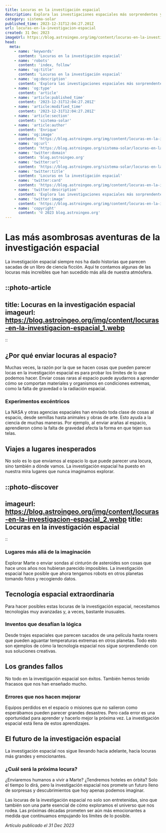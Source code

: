 ```yaml
---
title: Locuras en la investigación espacial
description: Explora las investigaciones espaciales más sorprendentes y sus descubrimientos alucinantes. ¡Prepárate para quedar asombrado por la ciencia cósmica!
category: sistema-solar
published_time: 2023-12-31T12:04:27.201Z
url: locuras-en-la-investigacion-espacial
created: 31 Dec 2023
imageUrl: https://blog.astroingeo.org/img/content/locuras-en-la-investigacion-espacial_1.webp
head:
  meta:
    - name: 'keywords'
      content: 'Locuras en la investigación espacial'
    - name: 'robots'
      content: 'index, follow'
    - name: 'og:title'
      content: 'Locuras en la investigación espacial'
    - name: 'og:description'
      content: 'Explora las investigaciones espaciales más sorprendentes y sus descubrimientos alucinantes. ¡Prepárate para quedar asombrado por la ciencia cósmica!'
    - name: 'og:type'
      content: 'article'
    - name: 'article:published_time'
      content: '2023-12-31T12:04:27.201Z'
    - name: 'article:modified_time'
      content: '2023-12-31T12:04:27.201Z'
    - name: 'article:section'
      content: 'sistema-solar'
    - name: 'article:author'
      content: 'Enrique'
    - name: 'og:image'
      content: 'https://blog.astroingeo.org/img/content/locuras-en-la-investigacion-espacial_1.webp'
    - name: 'og:url'
      content: 'https://blog.astroingeo.org/sistema-solar/locuras-en-la-investigacion-espacial'
    - name: 'twitter:domain'
      content: 'blog.astroingeo.org'
    - name: 'twitter:url'
      content: 'https://blog.astroingeo.org/sistema-solar/locuras-en-la-investigacion-espacial'
    - name: 'twitter:title'
      content: 'Locuras en la investigación espacial'
    - name: 'twitter:card'
      content: 'https://blog.astroingeo.org/img/content/locuras-en-la-investigacion-espacial_1.webp'
    - name: 'twitter:description'
      content: 'Explora las investigaciones espaciales más sorprendentes y sus descubrimientos alucinantes. ¡Prepárate para quedar asombrado por la ciencia cósmica!'
    - name: 'twitter:image'
      content: 'https://blog.astroingeo.org/img/content/locuras-en-la-investigacion-espacial_1.webp'
    - name: 'copyright'
      content: '© 2023 blog.astroingeo.org'
---
```

# Las más asombrosas aventuras de la investigación espacial

La investigación espacial siempre nos ha dado historias que parecen sacadas de un libro de ciencia ficción. Aquí te contamos algunas de las locuras más increíbles que han sucedido más allá de nuestra atmósfera.

::photo-article
---
title: Locuras en la investigación espacial
imageurl: https://blog.astroingeo.org/img/content/locuras-en-la-investigacion-espacial_1.webp
---
::

## ¿Por qué enviar locuras al espacio?

Muchas veces, la razón por la que se hacen cosas que pueden parecer locas en la investigación espacial es para probar los límites de lo que podemos hacer. Enviar cosas raras al espacio puede ayudarnos a aprender cómo se comportan materiales y organismos en condiciones extremas, como la falta de gravedad o la radiación espacial.

### Experimentos excéntricos

La NASA y otras agencias espaciales han enviado toda clase de cosas al espacio, desde semillas hasta animales y obras de arte. Esto ayuda a la ciencia de muchas maneras. Por ejemplo, al enviar arañas al espacio, aprendieron cómo la falta de gravedad afecta la forma en que tejen sus telas.

## Viajes a lugares inesperados

No solo es lo que enviamos al espacio lo que puede parecer una locura, sino también a dónde vamos. La investigación espacial ha puesto en nuestra mira lugares que nunca imaginamos explorar.


::photo-discover
---
imageurl: https://blog.astroingeo.org/img/content/locuras-en-la-investigacion-espacial_2.webp
title: Locuras en la investigación espacial
---
::

### Lugares más allá de la imaginación

Explorar Marte o enviar sondas al cinturón de asteroides son cosas que hace unos años nos hubieran parecido imposibles. La investigación espacial hace posible que ahora tengamos robots en otros planetas tomando fotos y recogiendo datos.

## Tecnología espacial extraordinaria

Para hacer posibles estas locuras de la investigación espacial, necesitamos tecnologías muy avanzadas y, a veces, bastante inusuales.

### Inventos que desafían la lógica

Desde trajes espaciales que parecen sacados de una película hasta rovers que pueden aguantar temperaturas extremas en otros planetas. Todo esto son ejemplos de cómo la tecnología espacial nos sigue sorprendiendo con sus soluciones creativas.

## Los grandes fallos

No todo en la investigación espacial son éxitos. También hemos tenido fracasos que nos han enseñado mucho.

### Errores que nos hacen mejorar

Equipos perdidos en el espacio o misiones que no salieron como esperábamos pueden parecer grandes desastres. Pero cada error es una oportunidad para aprender y hacerlo mejor la próxima vez. La investigación espacial está llena de estos aprendizajes.

## El futuro de la investigación espacial

La investigación espacial nos sigue llevando hacia adelante, hacia locuras más grandes y emocionantes.

### ¿Cuál será la próxima locura?

¿Enviaremos humanos a vivir a Marte? ¿Tendremos hoteles en órbita? Solo el tiempo lo dirá, pero la investigación espacial nos promete un futuro lleno de sorpresas y descubrimientos que hoy apenas podemos imaginar.

Las locuras de la investigación espacial no solo son entretenidas, sino que también son una parte esencial de cómo exploramos el universo que nos rodea. Las próximas décadas prometen ser aún más emocionantes a medida que continuamos empujando los límites de lo posible.


_Artículo publicado el 31 Dec 2023_
